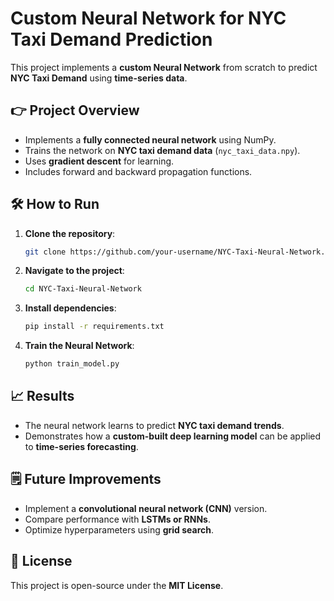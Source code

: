 # **Custom Neural Network for NYC Taxi Demand Prediction**
This project implements a **custom Neural Network** from scratch to predict **NYC Taxi Demand** using **time-series data**.

## **👉 Project Overview**
- Implements a **fully connected neural network** using NumPy.
- Trains the network on **NYC taxi demand data** (`nyc_taxi_data.npy`).
- Uses **gradient descent** for learning.
- Includes forward and backward propagation functions.

## **🛠 How to Run**
1. **Clone the repository**:
   ```bash
   git clone https://github.com/your-username/NYC-Taxi-Neural-Network.git
   ```
2. **Navigate to the project**:
   ```bash
   cd NYC-Taxi-Neural-Network
   ```
3. **Install dependencies**:
   ```bash
   pip install -r requirements.txt
   ```
4. **Train the Neural Network**:
   ```bash
   python train_model.py
   ```

## **📈 Results**
- The neural network learns to predict **NYC taxi demand trends**.
- Demonstrates how a **custom-built deep learning model** can be applied to **time-series forecasting**.

## **🗒 Future Improvements**
- Implement a **convolutional neural network (CNN)** version.
- Compare performance with **LSTMs or RNNs**.
- Optimize hyperparameters using **grid search**.

## **🌟 License**
This project is open-source under the **MIT License**.

